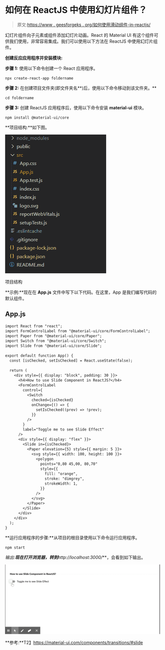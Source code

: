 # 如何在 ReactJS 中使用幻灯片组件？

> 原文:[https://www . geesforgeks . org/如何使用滑动组件-in-reactjs/](https://www.geeksforgeeks.org/how-to-use-slide-component-in-reactjs/)

幻灯片组件向子元素或组件添加幻灯片动画。React 的 Material UI 有这个组件可供我们使用，非常容易集成。我们可以使用以下方法在 ReactJS 中使用幻灯片组件。

**创建反应应用程序并安装模块:**

**步骤 1:** 使用以下命令创建一个 React 应用程序。

```
npx create-react-app foldername
```

**步骤 2:** 在创建项目文件夹(即文件夹名**)后，使用以下命令移动到该文件夹。**

```
cd foldername
```

**步骤 3:** 创建 ReactJS 应用程序后，使用以下命令安装 **material-ui** 模块。

```
npm install @material-ui/core
```

**项目结构:**如下图。

![](img/f04ae0d8b722a9fff0bd9bd138b29c23.png)

项目结构

**示例:**现在在 **App.js** 文件中写下以下代码。在这里，App 是我们编写代码的默认组件。

## App.js

```
import React from "react";
import FormControlLabel from "@material-ui/core/FormControlLabel";
import Paper from "@material-ui/core/Paper";
import Switch from "@material-ui/core/Switch";
import Slide from "@material-ui/core/Slide";

export default function App() {
  const [isChecked, setIsChecked] = React.useState(false);

  return (
    <div style={{ display: "block", padding: 30 }}>
      <h4>How to use Slide Component in ReactJS?</h4>
      <FormControlLabel
        control={
          <Switch
            checked={isChecked}
            onChange={() => {
              setIsChecked((prev) => !prev);
            }}
          />
        }
        label="Toggle me to see Slide Effect"
      />
      <div style={{ display: "flex" }}>
        <Slide in={isChecked}>
          <Paper elevation={5} style={{ margin: 5 }}>
            <svg style={{ width: 100, height: 100 }}>
              <polygon
                points="0,80 45,00, 80,70"
                style={{
                  fill: "orange",
                  stroke: "dimgrey",
                  strokeWidth: 1,
                }}
              />
            </svg>
          </Paper>
        </Slide>
      </div>
    </div>
  );
}
```

**运行应用程序的步骤:**从项目的根目录使用以下命令运行应用程序。

```
npm start
```

**输出:**现在打开浏览器，转到***http://localhost:3000/***，会看到如下输出。

![](img/1f8331dbe4849193c09642d7f812f117.png)

**参考:**T2】https://material-ui.com/components/transitions/#slide